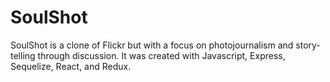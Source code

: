 # SoulShot

SoulShot is a clone of Flickr but with a focus on photojournalism and story-telling through discussion. 
It was created with Javascript, Express, Sequelize, React, and Redux. 
